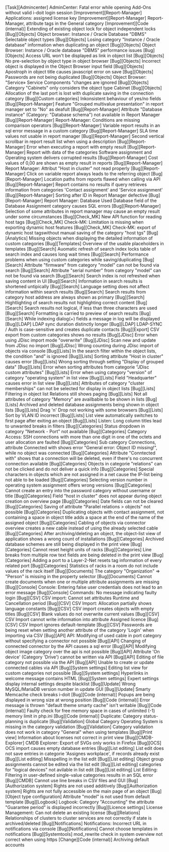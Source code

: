 [Task][Admincenter]                      AdminCenter: Fatal error while opening Add-Ons without valid i-doit login session
[Improvement][Report-Manager]            Applications: assigned license key
[Improvement][Report-Manager]            Report-Manager, attribute tags in the General category
[Improvement][Code (internal)]           Extending of existing object lock for object independent locks
[Bug][Objects]                           Object browser: Instance / Oracle Database "DBMS" Selectable object types
[Bug][Objects]                           Losing category "Instance / Oracle database" information when duplicating an object
[Bug][Objects]                           Object Browser: Instance / Oracle database "DBMS" performance issues
[Bug][Objects]                           Access URL won't be displayed as link in object list
[Bug][Objects]                           No pre-selection by object type in object browser
[Bug][Objects]                           Incorrect object is displayed in the Object Browser input field
[Bug][Objects]                           Apostroph in object title causes javascript error on save
[Bug][Objects]                           Passwords are not being duplicated
[Bug][Objects]                           Object Browser: "Service» Service Components "changes are ignored
[Bug][Objects]                           Category "Cabinets" only considers the object type Cabinet
[Bug][Objects]                           Allocation of the last port is lost with duplicate saving in the connection category
[Bug][Custom categories]                 Inkonsistent behaviour of yes/no fields
[Bug][Report-Manager]                    Feature "Grouped multivalue presentation" in report manager set to "No" as deafult
[Bug][Report-Manager]                    Attribute "Database instance" (Category: "Database schema") not available in Report Manager
[Bug][Report-Manager]                    Report-Manager: Conditions are missing comparison operators
[Bug][Report-Manager]                    Variable report results in an sql error message in a custom category
[Bug][Report-Manager]                    SLA time values not usable in report manager
[Bug][Report-Manager]                    Second vertical scrollbar in report result list when using a description
[Bug][Report-Manager]                    Error when executing a report with empty result
[Bug][Report-Manager]                    Report with data of the categories Software assignment and Operating system delivers corrupted results
[Bug][Report-Manager]                    Cost values of 0,00 are shown as empty result in reports
[Bug][Report-Manager]                    Report Manager: Attribut "Host in cluster" not read properly
[Bug][Report-Manager]                    Click on variable report always leads to the referring object
[Bug][Report-Manager]                    Location paths from reports flawed when calling via API
[Bug][Report-Manager]                    Report contains no results if query retrieves information from categories  'Contact assignment' and 'Service assignment'
[Bug][Report-Manager]                    Sorting after ID in Report Manager defective
[Bug][Report-Manager]                    Report Manager: Database Used Database field of the Database Assignment category causes SQL errors
[Bug][Report-Manager]                    Selection of some attributes in report manager may cause an empty result under some circumstances
[Bug][Check_MK]                          New API function for reading host tags
[Bug][Check_MK]                          Check-MK: Limitation is missing when exporting dynamic host features
[Bug][Check_MK]                          Check-MK: export of dynamic host tagswithout manual saving of the category "host tgs"
[Bug][Analytics]                         Missing objects when displaying the detailed information of custom categories
[Bug][Templates]                         Overview of the usable placeholders in templates
[Bug][Search]                            Auomatic refresh of search index locks table of search index and causes long wait times
[Bug][Search]                            Performance problems when using custom categories while saving/duplicating
[Bug][Search]                            Attribute "firmware" from category "model" can not be found via search
[Bug][Search]                            Attribute "serial number" from category "model" can not be found via search
[Bug][Search]                            Search index is not refreshed when saving content in UI
[Bug][Search]                            Information in search results is shortened untipically
[Bug][Search]                            Language setting does not affect information within search results
[Bug][Search]                            Search results from category host address are always shown as primary
[Bug][Search]                            Hightlighting of search results not highlighting correct content
[Bug][Search]                            Search results not logical, if less than three characters  are used
[Bug][Search]                            Formatting is carried to preview of search results
[Bug][Search]                            While indexing dialog(+) fields a message in log will be displayed
[Bug][LDAP]                              LDAP sync duration distinctly longer
[Bug][LDAP]                              LDAP-SYNC / Auth is case-sensitive and creates duplicate contacts
[Bug][Export]                            CSV export from custom categories shows no results
[Bug][JDisc]                             Error when using JDisc import mode "overwrite"
[Bug][JDisc]                             Scan new and update from JDisc no import
[Bug][JDisc]                             Wrong counting during JDisc import of objects via console
[Bug][Lists]                             In the search filter within the object lists, the condition "and" is ignored
[Bug][Lists]                             Sorting attribute "Host in cluster" causes error
[Bug][Lists]                             Wrong sorting through setting "Display of grouped data"
[Bug][Lists]                             Error when sorting attributes from categorie "JDisc custom attributes"
[Bug][Lists]                             Error when using category "version" of category "operating system" in list view
[Bug][Lists]                             Field "Headquarter" causes error in list view
[Bug][Lists]                             Attributes of category "cluster memberships" can not be selected for display in object lists
[Bug][Lists]                             Filtering in object list Relations still shows paging
[Bug][Lists]                             Not all attributes of category "Memory" are availbable to be shown in lists
[Bug][Lists]                             Archived and deleted database assignments being shown in object lists
[Bug][Lists]                             Drag 'n' Drop not working with some browsers
[Bug][Lists]                             Sort by VLAN ID incorrect
[Bug][Lists]                             List view automatically switches to first page after exiting an object
[Bug][Lists]                             Listen: Long column titles lead to unwanted breaks in filters
[Bug][Categories]                        Status dropdown in category "Network - Port" not available
[Bug][Categories]                        Category Access: SSH connections with more than one digit in one of the octets and user allocation are faulted
[Bug][Categories]                        Sub category Connections, attribute Connected with shows error "General error: Object ID missing!", while no object was connected
[Bug][Categories]                        Attribute "Conntected with" shows that a connection will be deleted, even if there's no concurrent connection available
[Bug][Categories]                        Objects in categorie "relations" can not be clicked and do not deliver a quick info
[Bug][Categories]                        Special characters in objects which are not assigned in a net cause the IP-list being not able to be loaded
[Bug][Categories]                        Selecting version number in operating system assignment offers wrong versions
[Bug][Categories]                        Cannot create an entry into the password category without username or title
[Bug][Categories]                        Field "host in cluster" does not appear during object creation on overview page
[Bug][Categories]                        Date fields can not be cleared
[Bug][Categories]                        Saving of attribute "Parallel relations > objects" not possible
[Bug][Categories]                        Duplicating objects with contact assignment, not containing a space in object title adds a space at the end of the name of the assigned object
[Bug][Categories]                        Cabling of objects via connector overview creates a new cable instead of using the already selected cable
[Bug][Categories]                        After archiving/deleting an object, the object-list view of application shows a wrong count of installations
[Bug][Categories]                        Archived database schemes are still being displayed in the print view
[Bug][Categories]                        Cannot reset height units of racks
[Bug][Categories]                        Line breaks from multiple row text fields are being deleted in the print view
[Bug][Categories]                        Adding a port to a Layer-2-Net resets tag information of every related port
[Bug][Categories]                        Statistics of racks in a room do not include values of the rack itself
[Bug][Documents]                         The category "Organization" => "Person" is missing in the property selector
[Bug][Documents]                         Cannot create documents when one or multiple attribute assignments are missing
[Bug][Console]                           Console: Entering false user credentials does not lead to an error message
[Bug][Console]                           Commands: No message indicating faulty login
[Bug][CSV]                               CSV import: Cannot set attributes Runtime and Cancellation period
[Bug][CSV]                               CSV Import: Allocation partially shows language constants
[Bug][CSV]                               CSV import creates objects with empty titles
[Bug][CSV]                               Blank values do not overwrite current values
[Bug][CSV]                               CSV Import cannot write information into attribute Assigned licence
[Bug][CSV]                               CSV Import ignores default-template
[Bug][CSV]                               Passwords are being reset when setting another attribute of the category 'Login' when importing via CSV
[Bug][API]                               API: Modifying of used cable in port category without specifying a connector not possible
[Bug][API]                               Changing of connected connector by the API causes a sql error
[Bug][API]                               Modifying object image category over the api is not possible
[Bug][API]                               Attribute 'On device' (Category 'Drive') cannot be written via API
[Bug][API]                               Editing of file category not possible via the API
[Bug][API]                               Unable to create or update connected cables via API
[Bug][System settings]                   Editing list view for custom categories not possible
[Bug][System settings]                   Hyperlinks in welcome message contains HTML
[Bug][System settings]                   Expert settings display internal settings despite blacklist
[Bug][Update]                            Wrong MySQL/MariaDB version number in update GUI
[Bug][Update]                            Smarty Memcache check breaks i-doit
[Bug][Code (internal)]                   Popups are being displayed in wrong size at wrong position
[Bug][Code (internal)]                   Error message is thrown "default theme smarty cache" isn't writable
[Bug][Code (internal)]                   Faulty check for free memory space in cases of unlimited (-1) memory limit in php.ini
[Bug][Code (internal)]                   Duplicate: Category status-planning is duplicate
[Bug][Validation]                        Global Category Operating System is missing in the category validation
[Bug][Validation]                        Category validation does not work in category "General" when using templates
[Bug][Print view]                        Information about licenses not correct in print view
[Bug][CMDB-Explorer]                     CMDB Explorer: Export of SVGs only works in Firefox
[Bug][OCS]                               OCS import causes empty database entries
[Bug][List editing]                      List edit does not save entries in categorie 'Assignes workplace', if records already exist
[Bug][List editing]                      Misspelling in the list edit
[Bug][List editing]                      Object group assignments cannot be edited via the list edit
[Bug][List editing]                      categories for "logical devices" not avilable in list edit
[Bug][List editing]                      List Editing: Filtering in user-defined single-value categories results in an SQL error
[Bug][CMDB]                              Cannot use line breaks in CSV files and GUI
[Bug][Authorization system]              Rights are not used additively
[Bug][Authorization system]              Rights are not fully accessible on the main page of an object
[Bug][Object type configuration]         Attribute "model" is not used from default template
[Bug][Logbook]                           Logbook: Category "Accounting" the attribute "Guarantee period" is displayed incorrectly
[Bug][Licence settings]                  License Management: Can not delete an existing license
[Bug][Relations]                         Relationships of clusters to cluster services are not correctly if state is archived/deleted
[Bug][Notifications]                     Notifications: Incorrect URL in notifications via console
[Bug][Notifications]                     Cannot choose templates in notifications
[Bug][Systemtools]                       mod_rewrite check in system overview not correct when using https
[Change][Code (internal)]                Archiving default accounts
